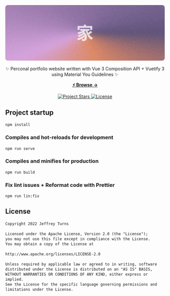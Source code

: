 <p align="center">
  <img src="./.github/images/header@1x.png" alt="header">
</p>

<p align="center">
  ✨ Perconal portfolio website written with Vue 3 Composition API + Vuetify 3 using Material You Guidelines ✨
<p>

<p align="center">
  <a href="https://argente.vercel.app"><strong>⚡ Browse &rarr;</strong></a>
</p>

<p align="center">
  <a href="https://github.com/Jeffrey01596/jeffreyturns">
    <img src="https://img.shields.io/github/stars/Jeffrey01596/jeffreyturns" alt="Project Stars">
  </a>
  <a href="https://github.com/Jeffrey01596/jeffreyturns/blob/main/LICENSE">
    <img src="https://img.shields.io/github/license/Jeffrey01596/jeffreyturns" alt="License">
  </a>
</p>

## Project startup
```
npm install
```

### Compiles and hot-reloads for development
```
npm run serve
```

### Compiles and minifies for production
```
npm run build
```

### Fix lint issues + Reformat code with Prettier
```
npm run lin:fix
```

## License

    Copyright 2022 Jeffrey Turns

    Licensed under the Apache License, Version 2.0 (the "License");
    you may not use this file except in compliance with the License.
    You may obtain a copy of the License at

    http://www.apache.org/licenses/LICENSE-2.0

    Unless required by applicable law or agreed to in writing, software
    distributed under the License is distributed on an "AS IS" BASIS,
    WITHOUT WARRANTIES OR CONDITIONS OF ANY KIND, either express or implied.
    See the License for the specific language governing permissions and
    limitations under the License.
